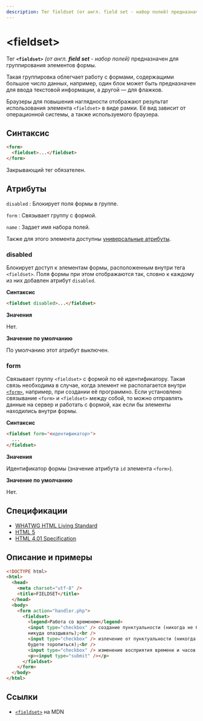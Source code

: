 ```yaml
---
description: Тег fieldset (от англ. field set - набор полей) предназначен для группирования элементов формы
---
```


# &lt;fieldset&gt;

Тег **`<fieldset>`** _(от англ. **field** **set** - набор полей)_ предназначен для группирования элементов формы.

Такая группировка облегчает работу с формами, содержащими большое число данных, например, один блок может быть предназначен для ввода текстовой информации, а другой — для флажков.

Браузеры для повышения наглядности отображают результат использования элемента `<fieldset>` в виде рамки. Её вид зависит от операционной системы, а также используемого браузера.

## Синтаксис

```html
<form>
  <fieldset>...</fieldset>
</form>
```

Закрывающий тег обязателен.

## Атрибуты

`disabled`
: Блокирует поля формы в группе.

`form`
: Связывает группу с формой.

`name`
: Задает имя набора полей.

Также для этого элемента доступны [универсальные атрибуты](uni-attr.md).

### disabled

Блокирует доступ к элементам формы, расположенным внутри тега `<fieldset>`. Поля формы при этом отображаются так, словно к каждому из них добавлен атрибут `disabled`.

**Синтаксис**

```html
<fieldset disabled>...</fieldset>
```

**Значения**

Нет.

**Значение по умолчанию**

По умолчанию этот атрибут выключен.

### form

Связывает группу `<fieldset>` с формой по её идентификатору. Такая связь необходима в случае, когда элемент не располагается внутри [`<form>`](form.md), например, при создании её программно. Если установлено связывание `<form>` и `<fieldset>` между собой, то можно отправлять данные на сервер и работать с формой, как если бы элементы находились внутри формы.

**Синтаксис**

```html
<fieldset form="<идентификатор>">
  ...
</fieldset>
```

**Значения**

Идентификатор формы (значение атрибута `id` элемента `<form>`).

**Значение по умолчанию**

Нет.

## Спецификации

- [WHATWG HTML Living Standard](https://html.spec.whatwg.org/multipage/forms.html#the-fieldset-element)
- [HTML 5](http://www.w3.org/TR/html5/forms.html#the-fieldset-element)
- [HTML 4.01 Specification](http://www.w3.org/TR/html401/interact/forms.html#h-17.10)

## Описание и примеры

```html
<!DOCTYPE html>
<html>
  <head>
    <meta charset="utf-8" />
    <title>FIELDSET</title>
  </head>
  <body>
    <form action="handler.php">
      <fieldset>
        <legend>Работа со временем</legend>
        <input type="checkbox" /> создание пунктуальности (никогда не будете
        никуда опаздывать);<br />
        <input type="checkbox" /> излечение от пунктуальности (никогда никуда не
        будете торопиться);<br />
        <input type="checkbox" /> изменение восприятия времени и часов.
        <p><input type="submit" /></p>
      </fieldset>
    </form>
  </body>
</html>
```

## Ссылки

- [`<fieldset>`](https://developer.mozilla.org/ru/docs/Web/HTML/Element/fieldset) на MDN
